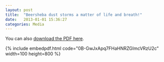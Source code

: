 ```yaml
---
layout: post
title:  "Beersheba dust storms a matter of life and breath!"
date:   2013-01-01 15:36:27
categories: Media
---
```

You can also [download the PDF here](https://drive.google.com/uc?export=download&id=0B-GwJxApq7FHaHNRZGlmcVRzU2c).

{% include embedpdf.html code="0B-GwJxApq7FHaHNRZGlmcVRzU2c" width=100 height=800 %}
